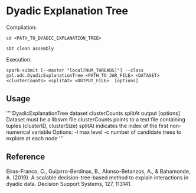# Dyadic Explanation Tree

Compilation:

    cd <PATH_TO_DYADIC_EXPLANATION_TREE>

    sbt clean assembly

Execution:

    spark-submit [--master "local[NUM_THREADS]"] --class gal.udc.DyadicExplanationTree <PATH_TO_JAR_FILE> <DATASET> <clusterCounts> <splitAt> <OUTPUT_FILE>  [options]

## Usage
'''
DyadicExplanationTree dataset clusterCounts splitAt output [options]
    Dataset must be a libsvm file
    clusterCounts points to a text file containing tuples (clusterID, clusterSize)
    splitAt indicates the index of the first non-numerical variable
    Options:
        -l max level
        -c number of candidate trees to explore at each node
'''
## Reference
Eiras-Franco, C., Guijarro-Berdinas, B., Alonso-Betanzos, A., & Bahamonde, A. (2019). A scalable decision-tree-based method to explain interactions in dyadic data. Decision Support Systems, 127, 113141.
